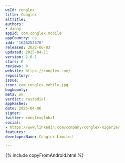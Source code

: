 ```yaml
---
wsId: conglex
title: Conglex
altTitle: 
authors:
- danny
appId: com.conglex.mobile
appCountry: us
idd: '1626252670'
released: 2022-06-03
updated: 2025-04-11
version: 2.0.1
stars: 0
reviews: 0
website: https://conglex.com/
repository: 
issue: 
icon: com.conglex.mobile.jpg
bugbounty: 
meta: ok
verdict: custodial
appHashes: 
date: 2025-04-06
signer: 
twitter: conglexglobal
social:
- https://www.linkedin.com/company/conglex-nigeria/
features: 
developerName: Conglex Limited

---
```


{% include copyFromAndroid.html %}

